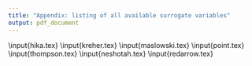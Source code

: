 ```yaml
---
title: "Appendix: listing of all available surrogate variables"
output: pdf_document
---
```

\input{hika.tex}
\input{kreher.tex}
\input{maslowski.tex}
\input{point.tex}
\input{thompson.tex}
\input{neshotah.tex}
\input{redarrow.tex}
